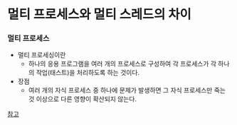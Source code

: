 # 멀티 프로세스와 멀티 스레드의 차이

### 멀티 프로세스

* 멀티 프로세싱이란
  * 하나의 응용 프로그램을 여러 개의 프로세스로 구성하여 각 프로세스가 각 하나의 작업(태스트)을 처리하도록 하는 것이다.
* 장점
  * 여러 개의 자식 프로세스 중 하나에 문제가 발생하면 그 자식 프로세스만 죽는 것 이상으로 다른 영향이 확산되지 않는다.



[참고](https://gmlwjd9405.github.io/2018/09/14/process-vs-thread.html)